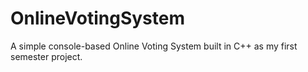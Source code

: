 # OnlineVotingSystem
A simple console-based Online Voting System built in C++ as my first semester project.
